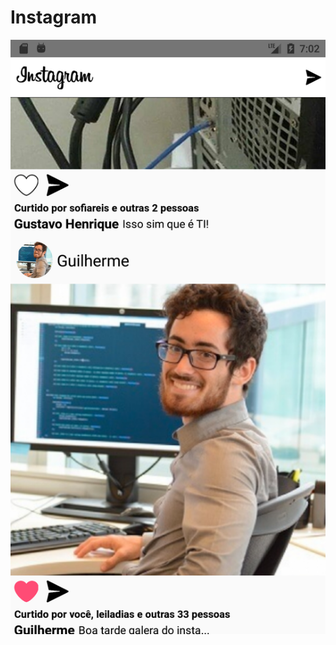 # Instagram



![Alt text](https://raw.githubusercontent.com/rgabriel738/instag_react_nat/master/Screenshot_1596308559.png?raw=true "Screenshot")
